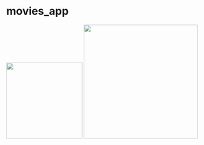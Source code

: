 # movies_app
<img src="https://openclipart.org/image/2400px/svg_to_png/28580/kablam-Number-Animals-1.png](https://user-images.githubusercontent.com/93403100/198415275-2dc2d395-896c-4345-9b6a-ba136ed30e4e.png)" width="200"/> <img src="https://openclipart.org/download/71101/two.svg](https://user-images.githubusercontent.com/93403100/198415407-1702ab00-d73e-40c5-8572-f5c30bd479df.png)" width="300"/>
